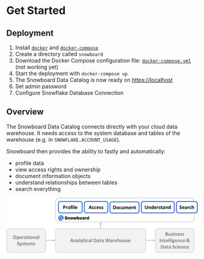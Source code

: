 Get Started
===========

## Deployment

1. Install [`docker`](https://docs.docker.com/engine/install/) and [`docker-compose`](https://docs.docker.com/compose/install/)
2. Create a directory called `snowboard`
3. Download the Docker Compose configuration file: [`docker-compose.yml`](https://docs.docker.com/compose/install/ "Download file") (not working yet)
4. Start the deployment with `docker-compose up`
5. The Snowboard Data Catalog is now ready on [https://localhost](https://localhost)
6. Set admin password
7. Configure Snowflake Database Connection


## Overview

The Snowboard Data Catalog connects directly with your cloud data warehouse.
It needs access to the system database and tables of the warehouse (e.g. in `SNOWFLAKE.ACCOUNT_USAGE`).

Snowboard then provides the ability to fastly and automatically: 
- profile data
- view access rights and ownership
- document information objects 
- understand relationships between tables
- search everything

![System Architecture](_static/overview.png)